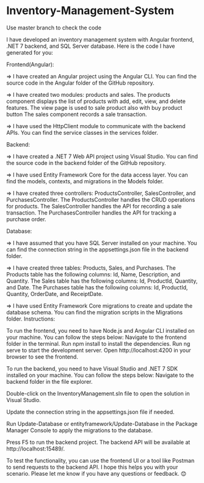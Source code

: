 # Inventory-Management-System

Use master branch to check the code

I have developed an inventory management system with Angular frontend, .NET 7 backend, and SQL Server database. Here is the code I have generated for you:

Frontend(Angular):

=>  I have created an Angular project using the Angular CLI. You can find the source code in the Angular folder of the GitHub repository.

=>  I have created two modules: products and sales. The products component displays the list of products with add, edit, view, and delete features. The view page is used to sale product also with buy product button  The sales component records a sale transaction. 

=> I have used the HttpClient module to communicate with the backend APIs. You can find the service classes in the services folder.

Backend:

=>  I have created a .NET 7 Web API project using Visual Studio. You can find the source code in the backend folder of the GitHub repository.

=>  I have used Entity Framework Core for the data access layer. You can find the models, contexts, and migrations in the Models folder.

=>  I have created three controllers: ProductsController, SalesController, and PurchasesController. The ProductsController handles the CRUD operations for products. The SalesController handles the API for recording a sale transaction. The PurchasesController handles the API for tracking a purchase order.

Database:

=>  I have assumed that you have SQL Server installed on your machine. You can find the connection string in the appsettings.json file in the backend folder.

=>  I have created three tables: Products, Sales, and Purchases. The Products table has the following columns: Id, Name, Description, and Quantity. The Sales table has the following columns: Id, ProductId, Quantity, and Date. The Purchases table has the following columns: Id, ProductId, Quantity, OrderDate, and ReceiptDate.

=>  I have used Entity Framework Core migrations to create and update the database schema. You can find the migration scripts in the Migrations folder.
Instructions:

To run the frontend, you need to have Node.js and Angular CLI installed on your machine. You can follow the steps below:
Navigate to the frontend folder in the terminal.
Run npm install to install the dependencies.
Run ng serve to start the development server.
Open http://localhost:4200 in your browser to see the frontend.

To run the backend, you need to have Visual Studio and .NET 7 SDK installed on your machine. You can follow the steps below:
Navigate to the backend folder in the file explorer.

Double-click on the InventoryManagement.sln file to open the solution in Visual Studio.

Update the connection string in the appsettings.json file if needed.

Run Update-Database or entityframework/Update-Database in the Package Manager Console to apply the migrations to the database.

Press F5 to run the backend project.
The backend API will be available at http://localhost:15489/.

To test the functionality, you can use the frontend UI or a tool like Postman to send requests to the backend API.
I hope this helps you with your scenario. Please let me know if you have any questions or feedback. 😊
